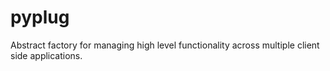 # pyplug
 Abstract factory for managing high level functionality across multiple client side applications. 
